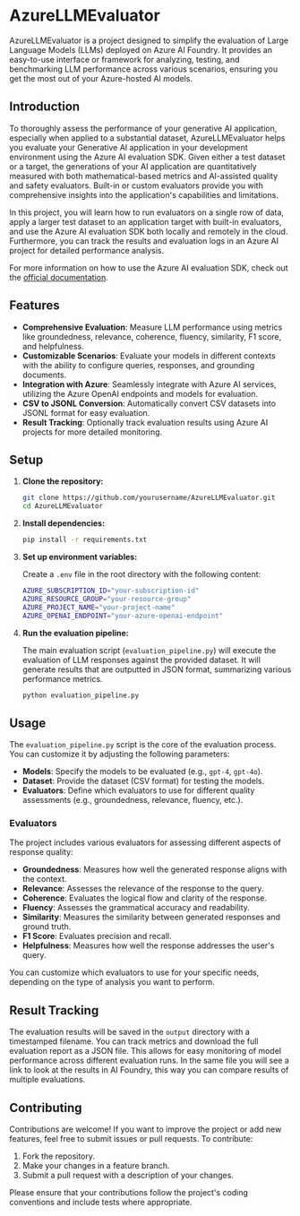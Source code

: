 # AzureLLMEvaluator

AzureLLMEvaluator is a project designed to simplify the evaluation of Large Language Models (LLMs) deployed on Azure AI Foundry. It provides an easy-to-use interface or framework for analyzing, testing, and benchmarking LLM performance across various scenarios, ensuring you get the most out of your Azure-hosted AI models.

## Introduction

To thoroughly assess the performance of your generative AI application, especially when applied to a substantial dataset, AzureLLMEvaluator helps you evaluate your Generative AI application in your development environment using the Azure AI evaluation SDK. Given either a test dataset or a target, the generations of your AI application are quantitatively measured with both mathematical-based metrics and AI-assisted quality and safety evaluators. Built-in or custom evaluators provide you with comprehensive insights into the application's capabilities and limitations.

In this project, you will learn how to run evaluators on a single row of data, apply a larger test dataset to an application target with built-in evaluators, and use the Azure AI evaluation SDK both locally and remotely in the cloud. Furthermore, you can track the results and evaluation logs in an Azure AI project for detailed performance analysis.

For more information on how to use the Azure AI evaluation SDK, check out the [official documentation](https://learn.microsoft.com/en-us/azure/ai-studio/how-to/develop/evaluate-sdk).

## Features

- **Comprehensive Evaluation**: Measure LLM performance using metrics like groundedness, relevance, coherence, fluency, similarity, F1 score, and helpfulness.
- **Customizable Scenarios**: Evaluate your models in different contexts with the ability to configure queries, responses, and grounding documents.
- **Integration with Azure**: Seamlessly integrate with Azure AI services, utilizing the Azure OpenAI endpoints and models for evaluation.
- **CSV to JSONL Conversion**: Automatically convert CSV datasets into JSONL format for easy evaluation.
- **Result Tracking**: Optionally track evaluation results using Azure AI projects for more detailed monitoring.

## Setup

1. **Clone the repository:**

   ```bash
   git clone https://github.com/yourusername/AzureLLMEvaluator.git
   cd AzureLLMEvaluator
    ```

2. **Install dependencies:**

   ```bash
   pip install -r requirements.txt
   ```

3. **Set up environment variables:**

   Create a `.env` file in the root directory with the following content:

   ```bash
   AZURE_SUBSCRIPTION_ID="your-subscription-id"
   AZURE_RESOURCE_GROUP="your-resource-group"
   AZURE_PROJECT_NAME="your-project-name"
   AZURE_OPENAI_ENDPOINT="your-azure-openai-endpoint"    
   ```

4. **Run the evaluation pipeline:**

   The main evaluation script (`evaluation_pipeline.py`) will execute the evaluation of LLM responses against the provided dataset. It will generate results that are outputted in JSON format, summarizing various performance metrics.

   ```bash
   python evaluation_pipeline.py
   ```

## Usage

The `evaluation_pipeline.py` script is the core of the evaluation process. You can customize it by adjusting the following parameters:

- **Models**: Specify the models to be evaluated (e.g., `gpt-4`, `gpt-4o`).
- **Dataset**: Provide the dataset (CSV format) for testing the models.
- **Evaluators**: Define which evaluators to use for different quality assessments (e.g., groundedness, relevance, fluency, etc.).

### Evaluators

The project includes various evaluators for assessing different aspects of response quality:

- **Groundedness**: Measures how well the generated response aligns with the context.
- **Relevance**: Assesses the relevance of the response to the query.
- **Coherence**: Evaluates the logical flow and clarity of the response.
- **Fluency**: Assesses the grammatical accuracy and readability.
- **Similarity**: Measures the similarity between generated responses and ground truth.
- **F1 Score**: Evaluates precision and recall.
- **Helpfulness**: Measures how well the response addresses the user's query.

You can customize which evaluators to use for your specific needs, depending on the type of analysis you want to perform.

## Result Tracking

The evaluation results will be saved in the `output` directory with a timestamped filename. You can track metrics and download the full evaluation report as a JSON file. This allows for easy monitoring of model performance across different evaluation runs. In the same file you will see a link to look at the results in AI Foundry, this way you can compare results of multiple evaluations.

## Contributing

Contributions are welcome! If you want to improve the project or add new features, feel free to submit issues or pull requests. To contribute:

1. Fork the repository.
2. Make your changes in a feature branch.
3. Submit a pull request with a description of your changes.

Please ensure that your contributions follow the project's coding conventions and include tests where appropriate.
